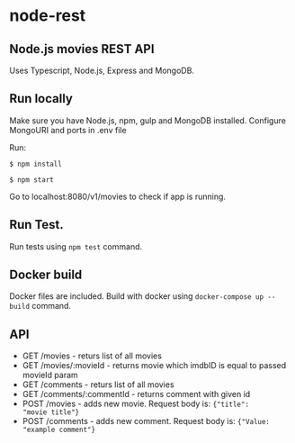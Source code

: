 # node-rest

## Node.js movies REST API 

Uses Typescript, Node.js, Express and MongoDB.

## Run locally

Make sure you have Node.js, npm, gulp and MongoDB installed.
Configure MongoURI and ports in .env file

Run:

<code>$ npm install</code>

<code>$ npm start</code>


Go to localhost:8080/v1/movies to check if app is running.

## Run Test.

Run tests using
<code>npm test</code> command.

## Docker build
Docker files are included. Build with docker using
<code>docker-compose up --build</code> command.

## API

* GET /movies - returs list of all movies
* GET /movies/:movieId - returns movie which imdbID is equal to passed movieId param
* GET /comments - returs list of all movies
* GET /comments/:commentId - returns comment with given id
* POST /movies - adds new movie. Request body is:
<code>{"title": "movie title"}</code>
* POST /comments - adds new comment. Request body is: 
<code>{"Value: "example comment"}</code>


